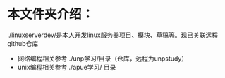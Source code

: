 # 本文件夹介绍：

./linuxserverdev/是本人开发linux服务器项目、模块、草稿等。现已关联远程github仓库
- 网络编程相关参考 ./unp学习/目录（仓库，远程为unpstudy）
- unix编程相关参考 ./apue学习/ 目录